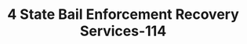 ---
f_zip-code: 64870
f_state-code: MO
title: 4 State Bail Enforcement Recovery Services-114
f_phone: 417-673-0500
f_city-only: Webb City
f_address: 717 West Broadway Street Webb City
f_location-unique-id: '114'
slug: 4-state-bail-enforcement-recovery-services-114
updated-on: '2024-05-30T13:46:58.046Z'
created-on: '2024-05-30T13:36:59.803Z'
published-on: '2024-05-30T13:54:32.469Z'
f_city-state: cms/city/webb-city-mo.md
f_company: cms/company/4-state-bail-enforcement-recovery-services.md
f_state: cms/state/missouri.md
layout: '[payday-loan].html'
tags: payday-loan
---